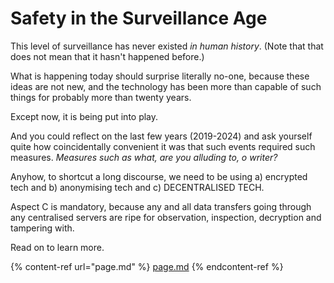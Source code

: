 # Safety in the Surveillance Age

This level of surveillance has never existed _in human history_. (Note that that does not mean that it hasn't happened before.)&#x20;

What is happening today should surprise literally no-one, because these ideas are not new, and the technology has been more than capable of such things for probably more than twenty years.&#x20;

Except now, it is being put into play.

And you could reflect on the last few years (2019-2024) and ask yourself quite how coincidentally convenient it was that such events required such measures. _Measures such as what, are you alluding to, o writer?_&#x20;

Anyhow, to shortcut a long discourse, we need to be using a) encrypted tech and b) anonymising tech and c) DECENTRALISED TECH.

Aspect C is mandatory, because any and all data transfers going through any centralised servers are ripe for observation, inspection, decryption and tampering with.

Read on to learn more.

{% content-ref url="page.md" %}
[page.md](page.md)
{% endcontent-ref %}

